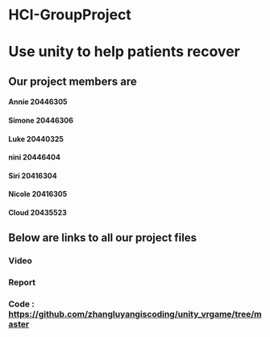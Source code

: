# HCI-GroupProject 
# Use unity to help patients recover

## Our project members are 
#### Annie 20446305
#### Simone 20446306
#### Luke  20440325
#### nini 20446404 
#### Siri 20416304 
#### Nicole 20416305 
#### Cloud 20435523 

## Below are links to all our project files

### Video 
### Report 
### Code : https://github.com/zhangluyangiscoding/unity_vrgame/tree/master
